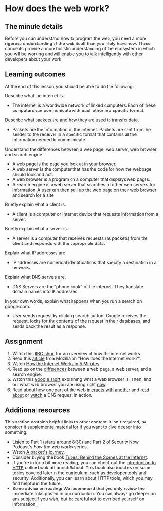 # How does the web work?

## The minute details

Before you can understand how to program the web, you need a more rigorous understanding of the web itself than you likely have now. These concepts provide a more holistic understanding of the ecosystem in which you will be working and will enable you to talk intelligently with other developers about your work.

## Learning outcomes

At the end of this lesson, you should be able to do the following:

Describe what the internet is.

* The internet is a worldwide network of linked computers. Each of these computers can communicate with each other in a specific format.

Describe what packets are and how they are used to transfer data.

* Packets are the information of the internet. Packets are sent from the sender to the receiver in a specific format that contains all the information needed to communicate.

Understand the differences between a web page, web server, web browser and search engine.

* A web page is the page you look at in your browser.
* A web server is the computer that has the code for how the webpage should look and act.
* A web browser is a program on a computer that displays web pages.
* A search engine is a web server that searches all other web servers for information. A user can then pull up the web page on their web browser and search for a site.

Briefly explain what a client is.

* A client is a computer or internet device that requests information from a server.

Briefly explain what a server is.

* A server is a computer that receives requests \(as packets\) from the client and responds with the appropriate data.

Explain what IP addresses are

* IP addresses are numerical identifications that specify a destination in a network.

Explain what DNS servers are.

* DNS Servers are the "phone book" of the internet. They translate domain names into IP addresses.

In your own words, explain what happens when you run a search on google.com.

* User sends request by clicking search button. Google receives the request, looks for the contents of the request in their databases, and sends back the result as a response.

## Assignment

1. Watch this [BBC short](https://www.youtube.com/watch?v=eHp1l73ztB8) for an overview of how the internet works.
2. Read this [article](https://developer.mozilla.org/en-US/Learn/Common_questions/How_does_the_Internet_work) from Mozilla on "How does the Internet work?".
3. Watch [How the Internet Works in 5 Minutes](https://youtu.be/7_LPdttKXPc?t=46s).
4. Read up on the [differences](https://developer.mozilla.org/en-US/Learn/Common_questions/Pages_sites_servers_and_search_engines) between a web page, a web server, and a search engine.
5. Watch this [Google short](https://youtu.be/BrXPcaRlBqo) explaining what a web browser is. Then, find out what web browser you are using right [now](https://www.whatsmybrowser.org/).
6. Read about how one part of the web [interacts with another](https://developer.mozilla.org/en-US/Learn/Getting_started_with_the_web/How_the_Web_works#Clients_and_servers) and [read about](https://developer.mozilla.org/en-US/Learn/Common_questions/What_is_a_domain_name#How_does_a_DNS_request_work) or [watch](https://www.youtube.com/watch?v=72snZctFFtA&feature=youtu.be&t=45s) a DNS request in action.

## Additional resources

This section contains helpful links to other content. It isn't required, so consider it supplemental material for if you want to dive deeper into something.

* Listen to [Part 1](https://twit.tv/shows/security-now/episodes/25?autostart=false) \(starts around 8:30\) and [Part 2](https://twit.tv/shows/security-now/episodes/26?autostart=false) of Security Now Podcast's _How the web works_ series.
* Watch [A packet's journey](https://www.youtube.com/watch?v=ewrBalT_eBM&feature).
* Consider buying the book [Tubes: Behind the Scenes at the Internet](https://www.amazon.co.uk/dp/B007TB5SKA/ref=dp-kindle-redirect?_encoding=UTF8&btkr=1).
* If you're in for a bit more reading, you can check out the [Introduction to HTTP](https://launchschool.com/books/http) online book at LaunchSchool. This book also touches on some topics covered later in the curriculum, such as developer tools and security. Additionally, you can learn about HTTP tools, which you may find helpful in the future.
* Some advice on reading: We recommend that you only review the immediate links posted in our curriculum. You can always go deeper on any subject if you wish, but be careful not to overload yourself on information!  

